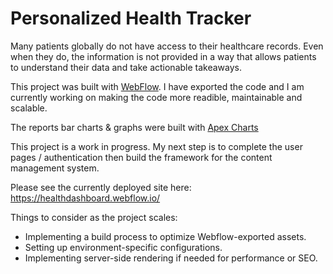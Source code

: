 # Personalized Health Tracker

Many patients globally do not have access to their healthcare records. Even when
they do, the information is not provided in a way that allows patients to
understand their data and take actionable takeaways.

This project was built with [WebFlow](https://WebFlow.com). I have exported the
code and I am currently working on making the code more readible, maintainable
and scalable.

The reports bar charts & graphs were built with
[Apex Charts](https://apexcharts.com/)

This project is a work in progress. My next step is to complete the user pages /
authentication then build the framework for the content management system.

Please see the currently deployed site here: https://healthdashboard.webflow.io/

Things to consider as the project scales:

- Implementing a build process to optimize Webflow-exported assets.
- Setting up environment-specific configurations.
- Implementing server-side rendering if needed for performance or SEO.
